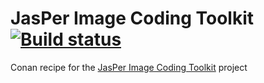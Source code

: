 # JasPer Image Coding Toolkit [![Build status](https://ci.appveyor.com/api/projects/status/3ix50k9x9qe6t4u4?svg=true)](https://ci.appveyor.com/project/kudzurunner/conan-jasper)



Conan recipe for the [JasPer Image Coding Toolkit](http://www.ece.uvic.ca/~mdadams/jasper) project
